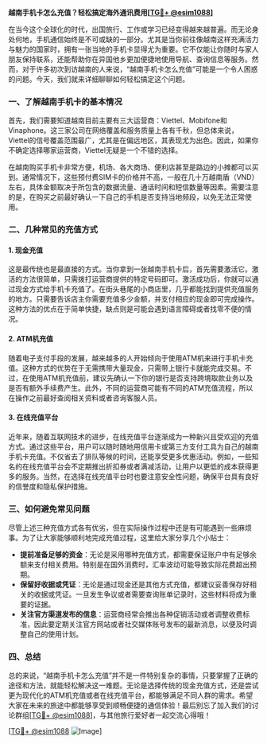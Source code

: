 **越南手机卡怎么充值？轻松搞定海外通讯费用[[TG💪+ @esim1088](https://t.me/s/esim1088)]**

在当今这个全球化的时代，出国旅行、工作或学习已经变得越来越普遍。而无论身处何地，手机通信始终是不可或缺的一部分。尤其是当你前往像越南这样充满活力与魅力的国家时，拥有一张当地的手机卡显得尤为重要。它不仅能让你随时与家人朋友保持联系，还能帮助你在异国他乡更加便捷地使用导航、查询信息等服务。然而，对于许多初次到访越南的人来说，“越南手机卡怎么充值”可能是一个令人困惑的问题。今天，我们就来详细聊聊如何轻松搞定这个问题。

### 一、了解越南手机卡的基本情况

首先，我们需要知道越南目前主要有三大运营商：Viettel、Mobifone和Vinaphone。这三家公司在网络覆盖和服务质量上各有千秋，但总体来说，Viettel的信号覆盖范围最广，尤其是在偏远地区，其表现尤为出色。因此，如果你不确定选择哪家运营商，Viettel无疑是一个不错的选择。

在越南购买手机卡非常方便，机场、各大商场、便利店甚至是路边的小摊都可以买到。通常情况下，这些预付费SIM卡的价格并不高，一般在几十万越南盾（VND）左右，具体金额取决于所包含的数据流量、通话时间和短信数量等因素。需要注意的是，在购买之前最好确认一下自己的手机是否支持当地频段，以免无法正常使用。

### 二、几种常见的充值方式

#### 1. 现金充值

这是最传统也是最直接的方式。当你拿到一张越南手机卡后，首先需要激活它。激活的方法很简单，只需拨打运营商提供的特定号码即可。激活成功后，你就可以通过现金方式给手机卡充值了。在街头巷尾的小商店里，几乎都能找到提供充值服务的地方。只需要告诉店主你需要充值多少金额，并支付相应的现金即可完成操作。这种方法的优点在于简单快捷，缺点则是可能会遇到语言障碍或者找零不便的情况。

#### 2. ATM机充值

随着电子支付手段的发展，越来越多的人开始倾向于使用ATM机来进行手机卡充值。这种方式的优势在于无需携带大量现金，只需带上银行卡就能完成交易。不过，在使用ATM机充值前，建议先确认一下你的银行是否支持跨境取款业务以及是否有额外手续费产生。此外，不同的运营商可能有不同的ATM充值流程，所以在操作之前最好查阅相关资料或者咨询客服人员。

#### 3. 在线充值平台

近年来，随着互联网技术的进步，在线充值平台逐渐成为一种新兴且受欢迎的充值方式。通过这些平台，用户可以随时随地用信用卡或第三方支付工具为自己的越南手机卡充值。不仅省去了排队等候的时间，还能享受更多优惠活动。例如，一些知名的在线充值平台会不定期推出折扣券或者满减活动，让用户以更低的成本获得更多的服务。当然，在选择在线充值平台时也要注意安全性问题，确保平台具有良好的信誉度和隐私保护措施。

### 三、如何避免常见问题

尽管上述三种充值方式各有优劣，但在实际操作过程中还是有可能遇到一些麻烦事。为了让大家能够顺利地完成充值过程，这里给大家分享几个小贴士：

- **提前准备足够的资金**：无论是采用哪种充值方式，都需要保证账户中有足够余额来支付相关费用。特别是在国外消费时，汇率波动可能导致实际花费超出预期。
- **保留好收据或凭证**：无论是通过现金还是其他方式充值，都建议妥善保存好相关的收据或凭证。一旦发生争议或者需要查询账单记录时，这些材料将成为重要的证据。
- **关注官方渠道发布的信息**：运营商经常会推出各种促销活动或者调整收费标准，因此要定期关注官方网站或者社交媒体账号发布的最新消息，以便及时调整自己的使用计划。

### 四、总结

总的来说，“越南手机卡怎么充值”并不是一件特别复杂的事情，只要掌握了正确的途径和方法，就能轻松解决这一难题。无论是选择传统的现金充值方式，还是尝试更为现代化的ATM机充值或者在线充值平台，都能够满足不同人群的需求。希望大家在未来的旅途中都能够享受到顺畅便捷的通信体验！最后别忘了加入我们的讨论群组[[TG💪+ @esim1088](https://t.me/s/esim1088)]，与其他旅行爱好者一起交流心得哦！

[[TG💪+ @esim1088](https://t.me/s/esim1088) ![Image](https://i.postimg.cc/4NQfJmqS/Snipaste-2025-05-13-00-14-12.png)]